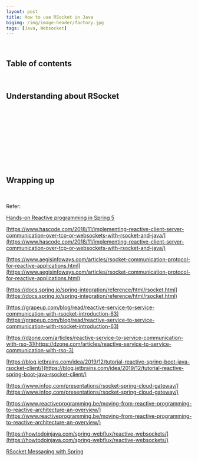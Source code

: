 ```yaml
---
layout: post
title: How to use RSocket in Java
bigimg: /img/image-header/factory.jpg
tags: [Java, Websocket]
---
```




<br>

## Table of contents





<br>

## Understanding about RSocket 






<br>

## 





<br>

## 





<br>

## 






<br>

## Wrapping up






<br>

Refer:

[Hands-on Reactive programming in Spring 5](https://subscription.packtpub.com/book/application_development/9781787284951/1/ch01lvl1sec12/why-reactive-spring)

[https://www.hascode.com/2018/11/implementing-reactive-client-server-communication-over-tcp-or-websockets-with-rsocket-and-java/](https://www.hascode.com/2018/11/implementing-reactive-client-server-communication-over-tcp-or-websockets-with-rsocket-and-java/)

[https://www.aegisinfoways.com/articles/rsocket-communication-protocol-for-reactive-applications.html](https://www.aegisinfoways.com/articles/rsocket-communication-protocol-for-reactive-applications.html)

[https://docs.spring.io/spring-integration/reference/html/rsocket.html](https://docs.spring.io/spring-integration/reference/html/rsocket.html)

[https://grapeup.com/blog/read/reactive-service-to-service-communication-with-rsocket-introduction-63](https://grapeup.com/blog/read/reactive-service-to-service-communication-with-rsocket-introduction-63)

[https://dzone.com/articles/reactive-service-to-service-communication-with-rso-3](https://dzone.com/articles/reactive-service-to-service-communication-with-rso-3)

[https://blog.jetbrains.com/idea/2019/12/tutorial-reactive-spring-boot-java-rsocket-client/](https://blog.jetbrains.com/idea/2019/12/tutorial-reactive-spring-boot-java-rsocket-client/)

[https://www.infoq.com/presentations/rsocket-spring-cloud-gateway/](https://www.infoq.com/presentations/rsocket-spring-cloud-gateway/)

[https://www.reactiveprogramming.be/moving-from-reactive-programming-to-reactive-architecture-an-overview/](https://www.reactiveprogramming.be/moving-from-reactive-programming-to-reactive-architecture-an-overview/)

[https://howtodoinjava.com/spring-webflux/reactive-websockets/](https://howtodoinjava.com/spring-webflux/reactive-websockets/)

[RSocket Messaging with Spring](https://www.youtube.com/watch?v=iSSrZoGtoSE)